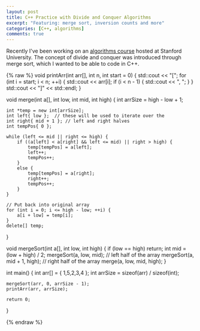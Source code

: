 ```yaml
---
layout: post
title: C++ Practice with Divide and Conquer Algorithms
excerpt: "Featuring: merge sort, inversion counts and more"
categories: [C++, algorithms]
comments: true
---
```


Recently I've been working on an [algorithms course](https://lagunita.stanford.edu/courses/course-v1:Engineering+Algorithms1+SelfPaced/info) hosted at Stanford University. The concept of divide and conquer was introduced through merge sort, which I wanted to be able to code in C++. 

{% raw %}
void printArr(int arr[], int n, int start = 0) {
	std::cout << "[";
	for (int i = start; i < n; ++i) {
		std::cout << arr[i];
		if (i < n - 1) {
			std::cout << ", ";
		}
	}
	std::cout << "]" << std::endl;
}

void merge(int a[], int low, int mid, int high) {
	int arrSize = high - low + 1;

	int *temp = new int[arrSize];
	int left{ low };  // these will be used to iterate over the
	int right{ mid + 1 }; // left and right halves
	int tempPos{ 0 };

	while (left <= mid || right <= high) {
		if ((a[left] < a[right] && left <= mid) || right > high) {
			temp[tempPos] = a[left];
			left++;
			tempPos++;
		}
		else {
			temp[tempPos] = a[right];
			right++;
			tempPos++;
		}
	}

	// Put back into original array
	for (int i = 0; i <= high - low; ++i) {
		a[i + low] = temp[i];
	}
	delete[] temp;
}

void mergeSort(int a[], int low, int high) {
	if (low == high) return; 
	int mid = (low + high) / 2;
	mergeSort(a, low, mid); // left half of the array
	mergeSort(a, mid + 1, high); // right half of the array
	merge(a, low, mid, high);
}

int main() {
	int arr[] = { 1,5,2,3,4 };
	int arrSize = sizeof(arr) / sizeof(int);

	mergeSort(arr, 0, arrSize - 1);
	printArr(arr, arrSize);

	return 0;
}

{% endraw %}
